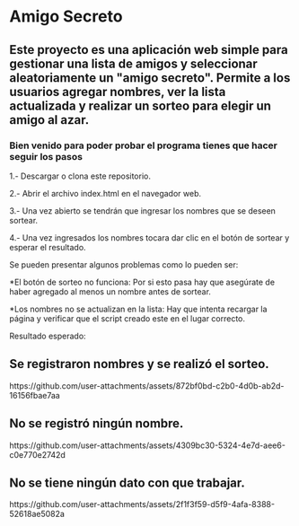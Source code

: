 <h1>Amigo Secreto</h1>

<h2>Este proyecto es una aplicación web simple para gestionar una lista de amigos y seleccionar aleatoriamente un "amigo secreto". Permite a los usuarios agregar nombres, ver la lista actualizada y realizar un sorteo para elegir un amigo al azar.</h2>

<h3>Bien venido para poder probar el programa tienes que hacer seguir los pasos</h3>

1.- Descargar o clona este repositorio.

2.- Abrir el archivo index.html en el navegador web.

3.- Una vez abierto se tendrán que ingresar los nombres que se deseen sortear. 

4.- Una vez ingresados los nombres tocara dar clic en el botón de sortear y esperar el resultado. 

Se pueden presentar  algunos problemas como lo pueden ser:

*El botón de sorteo no funciona: Por si esto pasa hay que asegúrate de haber agregado al menos un nombre antes de sortear.

*Los nombres no se actualizan en la lista: Hay que intenta recargar la página y verificar que el script creado este en el lugar correcto.

Resultado esperado:
<h2>Se registraron nombres y se realizó el sorteo.</h2>
https://github.com/user-attachments/assets/872bf0bd-c2b0-4d0b-ab2d-16156fbae7aa

<h2>No se registró ningún nombre.</h2>
https://github.com/user-attachments/assets/4309bc30-5324-4e7d-aee6-c0e770e2742d

<h2>No se tiene ningún dato con que trabajar.</h2>
https://github.com/user-attachments/assets/2f1f3f59-d5f9-4afa-8388-52618ae5082a



